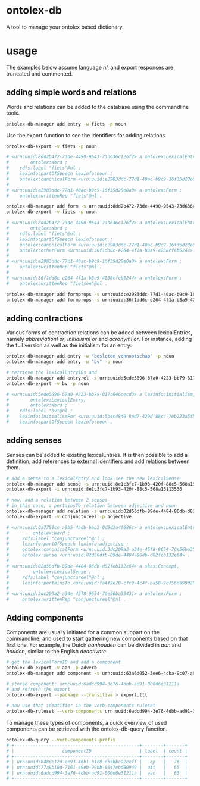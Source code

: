 # ontolex-db
A tool to manage your ontolex based dictionary.

# usage
The examples below assume language *nl*, and export responses are truncated and commented.

## adding simple words and relations
Words and relations can be added to the database using the commandline tools.
```bash
ontolex-db-manager add entry -w fiets -p noun
```
Use the export function to see the identifiers for adding relations.
```bash
ontolex-db-export -v fiets -p noun

# <urn:uuid:8dd2b472-73de-4490-9543-73d636c126f2> a ontolex:LexicalEntry,
#        ontolex:Word ;
#    rdfs:label "fiets"@nl ;
#    lexinfo:partOfSpeech lexinfo:noun ;
#    ontolex:canonicalForm <urn:uuid:e2983ddc-77d1-40ac-b9c9-16f35d28e8a0> .
#
# <urn:uuid:e2983ddc-77d1-40ac-b9c9-16f35d28e8a0> a ontolex:Form ;
#    ontolex:writtenRep "fiets"@nl .

ontolex-db-manager add form -s urn:uuid:8dd2b472-73de-4490-9543-73d636c126f2 -w fietsen
ontolex-db-export -v fiets -p noun

# <urn:uuid:8dd2b472-73de-4490-9543-73d636c126f2> a ontolex:LexicalEntry,
#        ontolex:Word ;
#    rdfs:label "fiets"@nl ;
#    lexinfo:partOfSpeech lexinfo:noun ;
#    ontolex:canonicalForm <urn:uuid:e2983ddc-77d1-40ac-b9c9-16f35d28e8a0> ;
#    ontolex:otherForm <urn:uuid:36f1dd6c-e264-4f1a-b3a9-4238cfeb5244> .
#
# <urn:uuid:e2983ddc-77d1-40ac-b9c9-16f35d28e8a0> a ontolex:Form ;
#    ontolex:writtenRep "fiets"@nl .
#
# <urn:uuid:36f1dd6c-e264-4f1a-b3a9-4238cfeb5244> a ontolex:Form ;
#    ontolex:writtenRep "fietsen"@nl .

ontolex-db-manager add formprops -s urn:uuid:e2983ddc-77d1-40ac-b9c9-16f35d28e8a0 -f number:singular
ontolex-db-manager add formprops -s urn:uuid:36f1dd6c-e264-4f1a-b3a9-4238cfeb5244 -f number:plural
```

## adding contractions
Various forms of contraction relations can be added between lexicalEntries, namely *abbreviationFor*,
*initialismFor* and *acronymFor*. For instance, adding the full version as well as the initialism
for an entry:
```bash
ontolex-db-manager add entry -w "besloten vennootschap" -p noun
ontolex-db-manager add entry -w "bv" -p noun

# retrieve the lexicalEntryIDs and
ontolex-db-manager add entryrel -s urn:uuid:5ede5896-67a0-4223-bb79-817c646cecd3 -t urn:uuid:5b4c4848-8ad7-429d-88c4-7eb223a5fb5b -r lexinfo:initialismFor
ontolex-db-export -v bv -p noun

# <urn:uuid:5ede5896-67a0-4223-bb79-817c646cecd3> a lexinfo:initialism,
#        ontolex:LexicalEntry,
#        ontolex:Word ;
#    rdfs:label "bv"@nl ;
#    lexinfo:initialismFor <urn:uuid:5b4c4848-8ad7-429d-88c4-7eb223a5fb5b> ;
#    lexinfo:partOfSpeech lexinfo:noun .
```

## adding senses
Senses can be added to existing lexicalEntries. It is then possible to add a definition,
add references to external identifiers and add relations between them.
```bash
# add a sense to a lexicalEntry and look see the new lexicalSense
ontolex-db-manager add sense -s urn:uuid:8e1c3fc7-1b93-420f-88c5-568a15113536
ontolex-db-export -i urn:uuid:8e1c3fc7-1b93-420f-88c5-568a15113536

# now, add a relation between 2 senses
# in this case, a pertainsTo relation between adjective and noun
ontolex-db-manager add relation -s urn:uuid:02d56dfb-89de-4484-86db-d82feb132e64 -t urn:uuid:fa4f2e70-cfc9-4c4f-ba50-9c756da99d2b -r lexinfo:pertainsTo
ontolex-db-export -v conjunctureel -p adjective

# <urn:uuid:0a7756cc-a9b5-4adb-bab2-0d9d2a4f686c> a ontolex:LexicalEntry,
#         ontolex:Word ;
#     rdfs:label "conjunctureel"@nl ;
#     lexinfo:partOfSpeech lexinfo:adjective ;
#     ontolex:canonicalForm <urn:uuid:3dc209a2-a34e-45f8-9654-76e56ba35431> ;
#     ontolex:sense <urn:uuid:02d56dfb-89de-4484-86db-d82feb132e64> .
#
# <urn:uuid:02d56dfb-89de-4484-86db-d82feb132e64> a skos:Concept,
#         ontolex:LexicalSense ;
#     rdfs:label "conjunctureel"@nl ;
#     lexinfo:pertainsTo <urn:uuid:fa4f2e70-cfc9-4c4f-ba50-9c756da99d2b> .
#
# <urn:uuid:3dc209a2-a34e-45f8-9654-76e56ba35431> a ontolex:Form ;
#     ontolex:writtenRep "conjunctureel"@nl .
```

## Adding components
Components are usually initiated for a common subpart on the commandline, and used to start
gathering new components based on that first one. For example, the Dutch *aanhouden* can be
divided in *aan* and *houden*, similar to the English *deactivate*.
```bash
# get the lexicalFormID and add a component
ontolex-db-export -v aan -p adverb
ontolex-db-manager add component -s urn:uuid:63a6d052-3ee6-4cba-9c07-a66b01cf77a4

# stored component: urn:uuid:6adcd994-3e76-4dbb-ad91-000d6e31211a
# and refresh the export
ontolex-db-export --package --transitive > export.ttl

# now use that identifier in the verb-components ruleset
ontolex-db-ruleset --verb-components urn:uuid:6adcd994-3e76-4dbb-ad91-000d6e31211a
```
To manage these types of components, a quick overview of used components can be
retrieved with the ontolex-db-query function.
```bash
ontolex-db-query --verb-components-prefix
# +-----------------------------------------------+--------+-------+
# |                  componentID                  | label  | count |
# +-----------------------------------------------+--------+-------+
# | urn:uuid:b48de12d-ee93-46b1-b1c8-d55bbe92eeff |   op   |   76  |
# | urn:uuid:77a8b18d-7161-49eb-99bb-8647ebd80949 |  uit   |   65  |
# | urn:uuid:6adcd994-3e76-4dbb-ad91-000d6e31211a |  aan   |   63  |
# +-----------------------------------------------+--------+-------+
```
